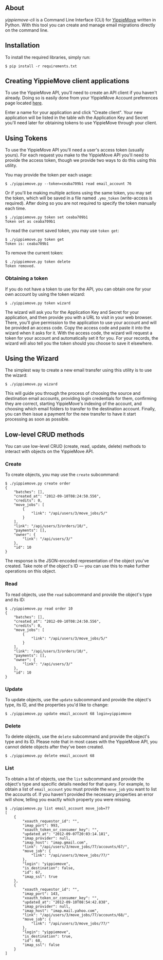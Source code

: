 ## About 

*yippiemove-cli* is a Command Line Interface (CLI) for [YippieMove](http://www.yippiemove) written in Python.
With this tool you can create and manage email migrations directly on the command line.

## Installation

To install the required libraries, simply run:

	$ pip install -r requirements.txt

## Creating YippieMove client applications

To use the YippieMove API, you'll need to create an API client if you
haven't already. Doing so is easily done from your YippieMove Account 
preferences page located [here](https://www.yippiemove.com/accounts/api_client/).

Enter a name for your application and click "Create client". Your new
application will be listed in the table wih the Application Key and
Secret you'll need later for obtaining tokens to use YippieMove through
your client.

## Using Tokens

To use the YippieMove API you'll need a user's access token (usually yours). 
For each request you make to the YippieMove API you'll need to provide the 
access token, though we provide two ways to do this using this utility.

You may provide the token per each usage:

    $ ./yippiemove.py --token=ceaba709b1 read email_account 76

Or if you'll be making multiple actions using the same token, you may set 
the token, which will be saved in a file named `.ymo_token` (write-access 
is required). After doing so you are not required to specify the token 
manually each time.

    $ ./yippiemove.py token set ceaba709b1
    Token set as ceaba709b1

To read the current saved token, you may use `token get`:

    $ ./yippiemove.py token get
    Token is: ceaba709b1

To remove the current token:

    $ ./yippiemove.py token delete
    Token removed.

### Obtaining a token

If you do not have a token to use for the API, you can obtain one for
your own account by using the token wizard:

    $ ./yippiemove.py token wizard

The wizard will ask you for the Application Key and Secret for your
application, and then provide you with a URL to visit in your web browser.
There, you'll give permission to the application to use your account and
will be provided an access code. Copy the access code and paste it into
the wizard when it asks for it. With the access code, the wizard will
request a token for your account and automatically set it for you. For
your records, the wizard will also tell you the token should you choose
to save it elsewhere.

## Using the Wizard

The simplest way to create a new email transfer using this utility is to 
use the wizard:

    $ ./yippiemove.py wizard

This will guide you through the process of choosing the source and destination 
email accounts, providing login credentials for them, confirming they are 
correct, starting YippieMove's indexing of the account, and choosing which 
email folders to transfer to the destination account. Finally, you can then 
issue a payment for the new transfer to have it start processing as soon 
as possible.

## Low-level CRUD methods

You can use low-level CRUD (create, read, update, delete) methods to interact
with objects on the YippieMove API.

### Create

To create objects, you may use the `create` subcommand:

    $ ./yippiemove.py create order
    {
        "batches": [],
        "created_at": "2012-09-10T08:24:50.556",
        "credits": 0,
        "move_jobs": [
            {
                "link": "/api/users/3/move_jobs/5/"
            }
        ],
        "link": "/api/users/3/orders/10/",
        "payments": [],
        "owner": {
            "link": "/api/users/3/"
        },
        "id": 10
    }

The response is the JSON-encoded representation of the object you've
created. Take note of the object's ID &mdash; you can use this to
make further operations on this object.

### Read

To read objects, use the `read` subcommand and provide the object's
type and its ID:

    $ ./yippiemove.py read order 10
    {
        "batches": [],
        "created_at": "2012-09-10T08:24:50.556",
        "credits": 0,
        "move_jobs": [
            {
                "link": "/api/users/3/move_jobs/5/"
            }
        ],
        "link": "/api/users/3/orders/10/",
        "payments": [],
        "owner": {
            "link": "/api/users/3/"
        },
        "id": 10
    }

### Update

To update objects, use the `update` subcommand and provide the object's
type, its ID, and the properties you'd like to change:

    $ ./yippiemove.py update email_account 68 login=yippiemove

### Delete

To delete objects, use the `delete` subcommand and provide the object's
type and its ID. Please note that in most cases with the YippieMove API,
you cannot delete objects after they've been created.

    $ ./yippiemove.py delete email_account 68

### List

To obtain a list of objects, use the `list` subcommand and provide the
object's type and specific details needed for that query. For example,
to obtain a list of `email_account` you must provide the `move_job` you
want to list the accounts of. If you haven't provided the necessary
properties an error will show, telling you exactly which property you
were missing.

    $ ./yippiemove.py list email_account move_job=77
    [
        {
            "xoauth_requestor_id": "",
            "imap_port": 993,
            "xoauth_token_or_consumer_key": "",
            "updated_at": "2012-09-07T20:03:14.181",
            "imap_provider": null,
            "imap_host": "imap.gmail.com",
            "link": "/api/users/3/move_jobs/77/accounts/67/",
            "move_job": {
                "link": "/api/users/3/move_jobs/77/"
            },
            "login": "yippiemove",
            "is_destination": false,
            "id": 67,
            "imap_ssl": true
        },
        {
            "xoauth_requestor_id": "",
            "imap_port": 143,
            "xoauth_token_or_consumer_key": "",
            "updated_at": "2012-09-10T08:54:42.838",
            "imap_provider": null,
            "imap_host": "imap.mail.yahoo.com",
            "link": "/api/users/3/move_jobs/77/accounts/68/",
            "move_job": {
                "link": "/api/users/3/move_jobs/77/"
            },
            "login": "yippiemove",
            "is_destination": true,
            "id": 68,
            "imap_ssl": false
        }
    ]
